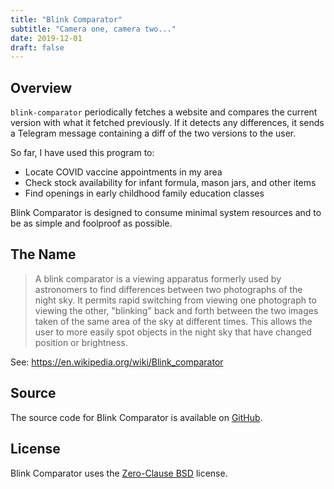 ```yaml
---
title: "Blink Comparator"
subtitle: "Camera one, camera two..."
date: 2019-12-01
draft: false
---
```


## Overview

`blink-comparator` periodically fetches a website and compares the current version with what it fetched previously. If it detects any differences, it sends a Telegram message containing a diff of the two versions to the user.

So far, I have used this program to:

* Locate COVID vaccine appointments in my area
* Check stock availability for infant formula, mason jars, and other items
* Find openings in early childhood family education classes

Blink Comparator is designed to consume minimal system resources and to be as simple and foolproof as possible.

## The Name

> A blink comparator is a viewing apparatus formerly used by astronomers to find differences between two photographs of the night sky. It permits rapid switching from viewing one photograph to viewing the other, "blinking" back and forth between the two images taken of the same area of the sky at different times. This allows the user to more easily spot objects in the night sky that have changed position or brightness.

See: https://en.wikipedia.org/wiki/Blink_comparator

## Source

The source code for Blink Comparator is available on [GitHub](https://github.com/kkestell/blink-comparator).

## License

Blink Comparator uses the [Zero-Clause BSD](https://opensource.org/license/0bsd/) license.
